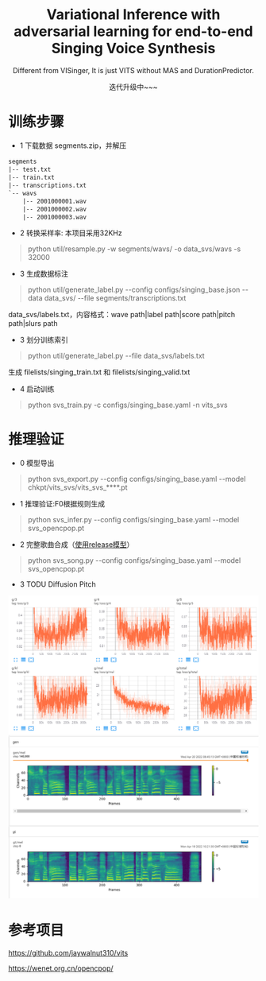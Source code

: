 <div align="center">
<h1> Variational Inference with adversarial learning for end-to-end Singing Voice Synthesis </h1>

Different from VISinger, It is just VITS without MAS and DurationPredictor. 

迭代升级中~~~

</div>

# 训练步骤

- 1 下载数据 segments.zip，并解压

```
segments
|-- test.txt
|-- train.txt
|-- transcriptions.txt
`-- wavs
    |-- 2001000001.wav
    |-- 2001000002.wav
    |-- 2001000003.wav
```

- 2 转换采样率: 本项目采用32KHz

> python util/resample.py -w segments/wavs/ -o data_svs/wavs -s 32000 

- 3 生成数据标注

> python util/generate_label.py --config configs/singing_base.json --data data_svs/ --file segments/transcriptions.txt

data_svs/labels.txt，内容格式：wave path|label path|score path|pitch path|slurs path

- 3 划分训练索引

> python util/generate_label.py --file data_svs/labels.txt

生成 filelists/singing_train.txt 和 filelists/singing_valid.txt

- 4 启动训练

> python svs_train.py -c configs/singing_base.yaml -n vits_svs

# 推理验证

- 0 模型导出

> python svs_export.py --config configs/singing_base.yaml --model chkpt/vits_svs/vits_svs_****.pt

- 1 推理验证:F0根据规则生成

> python svs_infer.py --config configs/singing_base.yaml --model svs_opencpop.pt 

- 2 完整歌曲合成（[使用release模型](https://github.com/PlayVoice/VI-SVS/releases/tag/0.0.1)）

> python svs_song.py --config configs/singing_base.yaml --model svs_opencpop.pt

- 3 TODU Diffusion Pitch

![LOSS值](/resource/vising_loss.png)
![MEL谱](/resource/vising_mel.png)

# 参考项目
https://github.com/jaywalnut310/vits

https://wenet.org.cn/opencpop/

